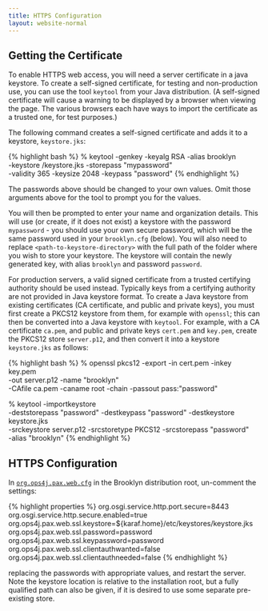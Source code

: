 ```yaml
---
title: HTTPS Configuration
layout: website-normal
---
```


## Getting the Certificate
To enable HTTPS web access, you will need a server certificate in a java keystore. To create a self-signed certificate,
for testing and non-production use, you can use the tool `keytool` from your Java distribution. (A self-signed 
certificate will cause a warning to be displayed by a browser when viewing the page. The various browsers each have 
ways to import the certificate as a trusted one, for test purposes.)

The following command creates a self-signed certificate and adds it to a keystore, `keystore.jks`:

{% highlight bash %}
% keytool -genkey -keyalg RSA -alias brooklyn \
          -keystore <path-to-keystore-directory>/keystore.jks -storepass "mypassword" \
          -validity 365 -keysize 2048 -keypass "password"
{% endhighlight %}

The passwords above should be changed to your own values.  Omit those arguments above for the tool to prompt you for the values.

You will then be prompted to enter your name and organization details. This will use (or create, if it does not exist)
a keystore with the password `mypassword` - you should use your own secure password, which will be the same password
used in your `brooklyn.cfg` (below). You will also need to replace `<path-to-keystore-directory>` with the full 
path of the folder where you wish to store your keystore. The keystore will contain the newly generated key, 
with alias `brooklyn` and password `password`.

For production servers, a valid signed certificate from a trusted certifying authority should be used instead.
Typically keys from a certifying authority are not provided in Java keystore format.  To create a Java keystore from 
existing certificates (CA certificate, and public and private keys), you must first create a PKCS12 keystore from them,
for example with `openssl`; this can then be converted into a Java keystore with `keytool`. For example, with 
a CA certificate `ca.pem`, and public and private keys `cert.pem` and `key.pem`, create the PKCS12 store `server.p12`,
and then convert it into a keystore `keystore.jks` as follows:
 
{% highlight bash %}
% openssl pkcs12 -export -in cert.pem -inkey key.pem \
               -out server.p12 -name "brooklyn" \
               -CAfile ca.pem -caname root -chain -passout pass:"password"

% keytool -importkeystore \
        -deststorepass "password" -destkeypass "password" -destkeystore keystore.jks \
        -srckeystore server.p12 -srcstoretype PKCS12 -srcstorepass "password" \
        -alias "brooklyn"
{% endhighlight %}


## HTTPS Configuration

In [`org.ops4j.pax.web.cfg`](/guide/ops/paths.md) in the Brooklyn distribution root, un-comment the settings:

{% highlight properties %}
org.osgi.service.http.port.secure=8443
org.osgi.service.http.secure.enabled=true
org.ops4j.pax.web.ssl.keystore=${karaf.home}/etc/keystores/keystore.jks
org.ops4j.pax.web.ssl.password=password
org.ops4j.pax.web.ssl.keypassword=password
org.ops4j.pax.web.ssl.clientauthwanted=false
org.ops4j.pax.web.ssl.clientauthneeded=false
{% endhighlight %}

replacing the passwords with appropriate values, and restart the server. Note the keystore location is relative to 
the installation root, but a fully qualified path can also be given, if it is desired to use some separate pre-existing
store.
